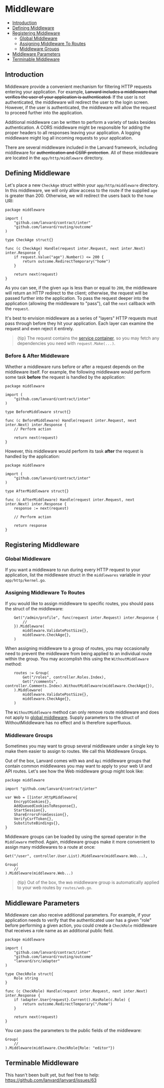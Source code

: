 # Middleware

- [Introduction](#introduction)
- [Defining Middleware](#defining-middleware)
- [Registering Middleware](#registering-middleware)
    - [Global Middleware](#global-middleware)
    - [Assigning Middleware To Routes](#assigning-middleware-to-routes)
    - [Middleware Groups](#middleware-groups)
- [Middleware Parameters](#middleware-parameters)
- [Terminable Middleware](#terminable-middleware)

<a name="introduction"></a>
## Introduction

Middleware provide a convenient mechanism for filtering HTTP requests entering your application. For example, ~~Lanvard includes a middleware that verifies the user of your application is authenticated.~~ If the user is not authenticated, the middleware will redirect the user to the login screen. However, if the user is authenticated, the middleware will allow the request to proceed further into the application.

Additional middleware can be written to perform a variety of tasks besides authentication. A CORS middleware might be responsible for adding the proper headers to all responses leaving your application. A logging middleware might log all incoming requests to your application.

There are several middleware included in the Lanvard framework, including middleware for ~~authentication and CSRF protection~~. All of these middleware are located in the `app/http/middleware` directory.

<a name="defining-middleware"></a>
## Defining Middleware

Let's place a new `CheckAge` struct within your `app/http/middleware` directory. In this middleware, we will only allow access to the route if the supplied `age` is greater than 200. Otherwise, we will redirect the users back to the `home` URI:

    package middleware
    
    import (
    	"github.com/lanvard/contract/inter"
    	"github.com/lanvard/routing/outcome"
    )
    
    type CheckAge struct{}
    
    func (c CheckAge) Handle(request inter.Request, next inter.Next) inter.Response {
    	if request.Value("age").Number() <= 200 {
    		return outcome.RedirectTemporary("home")
    	}
    	
    	return next(request)
    }

As you can see, if the given `age` is less than or equal to `200`, the middleware will return an HTTP redirect to the client; otherwise, the request will be passed further into the application. To pass the request deeper into the application (allowing the middleware to "pass"), call the `next` callback with the `request`.

It's best to envision middleware as a series of "layers" HTTP requests must pass through before they hit your application. Each layer can examine the request and even reject it entirely.

> {tip} The request contains the [service container](/docs/{{version}}/container), so you may fetch any dependencies you need with `request.Make(...)`.

### Before & After Middleware

Whether a middleware runs before or after a request depends on the middleware itself. For example, the following middleware would perform some task **before** the request is handled by the application:

    package middleware
    
    import (
    	"github.com/lanvard/contract/inter"
    )
    
    type BeforeMiddleware struct{}
    
    func (c BeforeMiddleware) Handle(request inter.Request, next inter.Next) inter.Response {
    	// Perform action
    
    	return next(request)
    }

However, this middleware would perform its task **after** the request is handled by the application:

    package middleware
    
    import (
    	"github.com/lanvard/contract/inter"
    )
    
    type AfterMiddleware struct{}
    
    func (c AfterMiddleware) Handle(request inter.Request, next inter.Next) inter.Response {
    	response := next(request)
    	
    	// Perform action
    
    	return response
    }

<a name="registering-middleware"></a>
## Registering Middleware

<a name="global-middleware"></a>
### Global Middleware

If you want a middleware to run during every HTTP request to your application, list the middleware struct in the `middlewares` variable in your `app/http/kernel.go`.

<a name="assigning-middleware-to-routes"></a>
### Assigning Middleware To Routes

If you would like to assign middleware to specific routes, you should pass the struct of the middleware:
    
        Get("/admin/profile", func(request inter.Request) inter.Response {
            //
        }).Middleware(
    		middleware.ValidatePostSize{},
    		middleware.CheckAge{},
    	)

When assigning middleware to a group of routes, you may occasionally need to prevent the middleware from being applied to an individual route within the group. You may accomplish this using the `WithoutMiddleware` method:

    	routes := Group(
    		Get("/roles", controller.Roles.Index),
    		Get("/comments", controller.Comments.Index).WithoutMiddleware(middleware.CheckAge{}),
    	).Middleware(
    		middleware.ValidatePostSize{},
    		middleware.CheckAge{},
    	)

The `WithoutMiddleware` method can only remove route middleware and does not apply to [global middleware](#global-middleware). Supply parameters to the struct of WithoutMiddleware has no effect and is therefore superfluous.

<a name="middleware-groups"></a>
### Middleware Groups

Sometimes you may want to group several middleware under a single key to make them easier to assign to routes. We call this Middleware Groups.

Out of the box, Lanvard comes with `Web` and `Api` middleware groups that contain common middlewares you may want to apply to your web UI and API routes. Let's see how the Web middleware group might look like:
    
    package middleware
    
    import "github.com/lanvard/contract/inter"

    var Web = []inter.HttpMiddleware{
    	EncryptCookies{},
    	AddQueuedCookiesToResponse{},
    	StartSession{},
    	ShareErrorsFromSession{},
    	VerifyCsrfToken{},
    	SubstituteBindings{},
    }

Middleware groups can be loaded by using the spread operator in the `Middleware` method. Again, middleware groups make it more convenient to assign many middlewares to a route at once:

    Get("/user", controller.User.List).Middleware(middleware.Web...),

    Group(
    	//
    ).Middleware(middleware.Web...)

> {tip} Out of the box, the `Web` middleware group is automatically applied to your web routes by `routes/web.go`.

<a name="middleware-parameters"></a>
## Middleware Parameters

Middleware can also receive additional parameters. For example, if your application needs to verify that the authenticated user has a given "role" before performing a given action, you could create a `CheckRole` middleware that receives a role name as an additional public field.

    package middleware
    
    import (
        "github.com/lanvard/contract/inter"
        "github.com/lanvard/routing/outcome"
        "lanvard/src/adapter"
    )
    
    type CheckRole struct{
        Role string
    }
    
    func (c CheckRole) Handle(request inter.Request, next inter.Next) inter.Response {
        if !adapter.User{request}.Current().HasRole(c.Role) {
            return outcome.RedirectTemporary("/home")
        }
    
        return next(request)
    }

You can pass the parameters to the public fields of the middleware:
    
    Group(
        //
    ).Middleware(middleware.CheckRole{Role: "editor"})

<a name="terminable-middleware"></a>
## Terminable Middleware

This hasn't been built yet, but feel free to help: https://github.com/lanvard/lanvard/issues/63